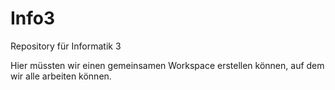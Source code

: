 # Info3
Repository für Informatik 3

Hier müssten wir einen gemeinsamen Workspace erstellen können, auf dem wir alle arbeiten können.
